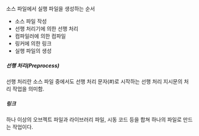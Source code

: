 소스 파일에서 실행 파일을 생성하는 순서
- 소스 파일 작성
- 선행 처리기에 의한 선행 처리
- 컴파일러에 의한 컴파일
- 링커에 의한 링크
- 실행 파일의 생성

##### 선행 처리(Preprocess)
선행 처리란 소스 파일 중에서도 선행 처리 문자(#)로 시작하는 선행 처리 지시문의 처리 작업을 의미함.

##### 링크
하나 이상의 오브젝트 파일과 라이브러리 파일, 시동 코드 등을 합쳐 하나의 파일로 만드는 작업이다.